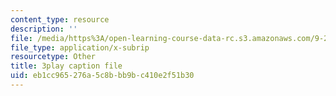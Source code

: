 ```yaml
---
content_type: resource
description: ''
file: /media/https%3A/open-learning-course-data-rc.s3.amazonaws.com/9-20-animal-behavior-fall-2013/eb1cc965276a5c8bbb9bc410e2f51b30_472230.vtt
file_type: application/x-subrip
resourcetype: Other
title: 3play caption file
uid: eb1cc965-276a-5c8b-bb9b-c410e2f51b30
---
```

